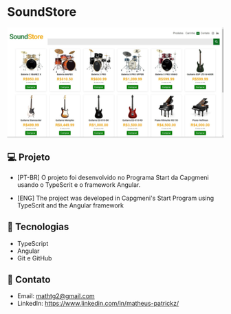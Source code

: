 # SoundStore

![preview](./preview.jpg)

## 💻 Projeto

- [PT-BR]
O projeto foi desenvolvido no Programa Start da Capgmeni usando o TypeScrit e o framework Angular.

- [ENG]
The project was developed in Capgmeni's Start Program using TypeScrit and the Angular framework

## 🚀 Tecnologias

- TypeScript
- Angular 
- Git e GitHub

## 📧 Contato

- Email: mathtg2@gmail.com
- LinkedIn: https://www.linkedin.com/in/matheus-patrickz/

